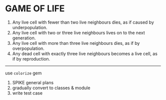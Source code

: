 # GAME OF LIFE

1. Any live cell with fewer than two live neighbours dies, as if caused by underpopulation.
2. Any live cell with two or three live neighbours lives on to the next generation.
3. Any live cell with more than three live neighbours dies, as if by overpopulation.
4. Any dead cell with exactly three live neighbours becomes a live cell, as if by reproduction.

----

use `colorize` gem

1. SPIKE general plans 
2. gradually convert to classes & module
3. write test case